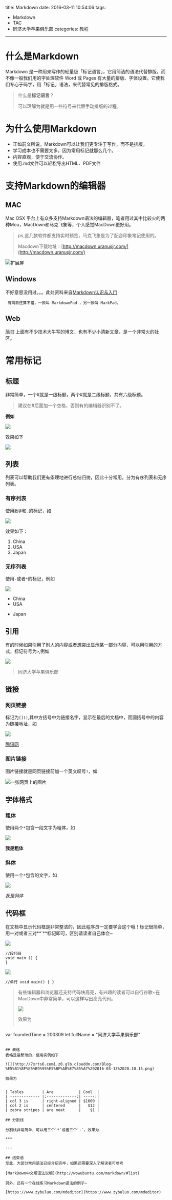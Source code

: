 title: Markdown
date: 2016-03-11 10:54:06
tags: 
- Markdown
- TAC
- 同济大学苹果俱乐部
categories: 教程
---



# 什么是Markdown

Markdown 是一种用来写作的轻量级「标记语言」，它用简洁的语法代替排版，而不像一般我们用的字处理软件 Word 或 Pages 有大量的排版、字体设置。它使我们专心于码字，用「标记」语法，来代替常见的排版格式。
> 什么是**标记语言**？
> 
> 可以理解为就是用一些符号来代替手动排版的过程。

<!--more-->

# 为什么使用Markdown
* 正如前文所说，Markdown可以让我们更专注于写作，而不是排版。
* 学习成本也不需要太多，因为常用标记就那么几个。
* 内容直观，便于交流协作。
* 使用.md文件可以轻松导出HTML、PDF文件

# 支持Markdown的编辑器
## MAC
Mac OSX 平台上有众多支持Markdown语法的编辑器，笔者用过其中比较火的两种Mou，MacDown和马克飞象等，个人感觉MacDown更好用。
> ps,这几款软件都支持实时预览，马克飞象是为了配合印象笔记使用的。
> 
> Macdown下载地址：[http://macdown.uranusjr.com/](http://macdown.uranusjr.com/)

![扩展屏](http://7xrts6.com1.z0.glb.clouddn.com/Blog-markdown001.png)

## Windows
不好意思没用过。。。此处资料来自[Markdown认识与入门](http://sspai.com/25137)

` 
有两款还算不错，一款叫 MarkdownPad ，另一款叫 MarkPad。
`

## Web
[简书](http://www.jianshu.com/)
上面有不少技术大牛写的博文，也有不少小清新文章，是一个非常火的社区。

# 常用标记
## 标题
非常简单，一个#就是一级标题，两个#就是二级标题，共有六级标题。

> 建议在#后面加一个空格，否则有的编辑器识别不了。

**例如**

![](http://7xrts6.com1.z0.glb.clouddn.com/Blog-%E5%B1%8F%E5%B9%95%E5%BF%AB%E7%85%A7%202016-03-13%2019.40.04.png)

效果如下

![](http://7xrts6.com1.z0.glb.clouddn.com/Blog-%E5%B1%8F%E5%B9%95%E5%BF%AB%E7%85%A7%202016-03-13%2019.40.10.png)



## 列表
列表可以帮助我们更有条理地进行总结归纳，因此十分常用。分为有序列表和无序列表。
### 有序列表
使用`数字`和`.`的标记，如

![](http://7xrts6.com1.z0.glb.clouddn.com/Blog-%E5%B1%8F%E5%B9%95%E5%BF%AB%E7%85%A7%202016-03-13%2019.44.09.png)

效果如下：

1. China
2. USA
3. Japan

### 无序列表
使用`-`或者`*`的标记，例如

![](http://7xrts6.com1.z0.glb.clouddn.com/Blog-%E5%B1%8F%E5%B9%95%E5%BF%AB%E7%85%A7%202016-03-13%2019.46.55.png)

- China
- USA
* Japan


## 引用
有的时候如果引用了别人的内容或者想突出显示某一部分内容，可以用引用的方式，标记符号为`>`,例如

![](http://7xrts6.com1.z0.glb.clouddn.com/Blog-%E5%B1%8F%E5%B9%95%E5%BF%AB%E7%85%A7%202016-03-13%2019.49.02.png)
> 同济大学苹果俱乐部

## 链接
### 网页链接
标记为`[]()`,其中方括号中为链接名字，显示在最后的文档中，而圆括号中的内容为链接地址，如

![](http://7xrts6.com1.z0.glb.clouddn.com/Blog-%E5%B1%8F%E5%B9%95%E5%BF%AB%E7%85%A7%202016-03-13%2019.51.30.png)

[腾讯网](http://www.qq.com)

### 图片链接

图片链接就是网页链接前加一个英文叹号`!`，如

![一张网页上的图片](http://7xrts6.com1.z0.glb.clouddn.com/Blog-%E5%B1%8F%E5%B9%95%E5%BF%AB%E7%85%A7%202016-03-13%2019.53.38.png)

## 字体格式
### 粗体
使用两个`*`包含一段文字为粗体，如

![](http://7xrts6.com1.z0.glb.clouddn.com/Blog-%E5%B1%8F%E5%B9%95%E5%BF%AB%E7%85%A7%202016-03-13%2019.55.56.png)

**我是粗体**

### 斜体
使用一个`*`包含的文字，如

![](http://7xrts6.com1.z0.glb.clouddn.com/Blog-%E5%B1%8F%E5%B9%95%E5%BF%AB%E7%85%A7%202016-03-13%2019.57.05.png)

*我是斜体*

## 代码框
在文档中显示代码框是非常整洁的，因此程序员一定要学会这个哦！标记很简单，用一对或者三对**\`**标记即可，区别请读者自己体会~

![](http://7xrts6.com1.z0.glb.clouddn.com/Blog-%E5%B1%8F%E5%B9%95%E5%BF%AB%E7%85%A7%202016-03-13%2020.04.21.png)

```
//段代码
void main () {
}
```

![](http://7xrts6.com1.z0.glb.clouddn.com/Blog-%E5%B1%8F%E5%B9%95%E5%BF%AB%E7%85%A7%202016-03-13%2020.04.29.png)

`
//单行
void main() {
}
`

> 有些编辑器和浏览器还支持代码块高亮，有兴趣的读者可以自行谷歌~在MacDown中非常简单，可以这样写出高亮代码。
> 
> ![](http://7xrts6.com1.z0.glb.clouddn.com/Blog-%E5%B1%8F%E5%B9%95%E5%BF%AB%E7%85%A7%202016-03-14%2015.07.35.png)
> 
> 效果为
> 
> ```swift
var foundedTime = 200309
let fullName = "同济大学苹果俱乐部"
```

## 表格
表格是最繁琐的，使用实例如下

![](http://7xrts6.com1.z0.glb.clouddn.com/Blog-%E5%B1%8F%E5%B9%95%E5%BF%AB%E7%85%A7%202016-03-13%2020.10.15.png)

效果为


| Tables        | Are           | Cool  |
| ------------- |:-------------:| -----:|
| col 3 is      | right-aligned | $1600 |
| col 2 is      | centered      |   $12 |
| zebra stripes | are neat      |    $1 |

## 分割线

分割线非常简单，可以用三个`*`或者三个`-`，效果为

***

---

## 结束语
至此，大部分常用语法已经介绍完毕，如果还需要深入了解读者可参考

[MarkDown中文版语法说明](http://wowubuntu.com/markdown/#list)

另外，还有一个在线练习Markdown语法的例子~

[https://www.zybuluo.com/mdeditor](https://www.zybuluo.com/mdeditor)
